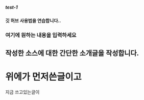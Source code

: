 ##### test-1
#### 깃 허브 사용법을 연습합니다..

### 여기에 원하는 내용을 입력하세요

## 작성한 소스에 대한 간단한 소개글을 작성합니다.

# 위에가 먼저쓴글이고

지금 쓰고있는글이 

